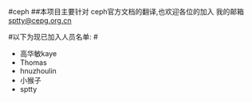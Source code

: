 #ceph
##本项目主要针对 ceph官方文档的翻译,也欢迎各位的加入
我的邮箱 sptty@cepg.org.cn 
 
#以下为现已加入人员名单:  #
  
- 高华敏kaye
- Thomas
- hnuzhoulin
- 小猴子
- sptty
